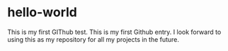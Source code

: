 # hello-world
This is my first GIThub test.
This is my first Github entry. I look forward to using this as my repository for all my projects in the future. 
